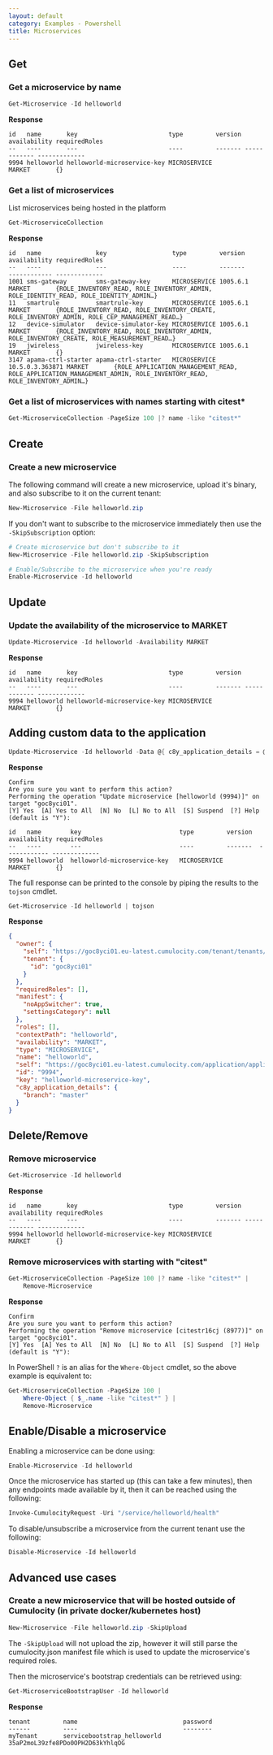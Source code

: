 ```yaml
---
layout: default
category: Examples - Powershell
title: Microservices
---
```


## Get

### Get a microservice by name

```powershell
Get-Microservice -Id helloworld
```

**Response**

```plaintext
id   name       key                         type         version availability requiredRoles
--   ----       ---                         ----         ------- ------------ -------------
9994 helloworld helloworld-microservice-key MICROSERVICE         MARKET       {}
```

### Get a list of microservices

List microservices being hosted in the platform

```powershell
Get-MicroserviceCollection
```

**Response**

```plaintext
id   name               key                  type         version         availability requiredRoles
--   ----               ---                  ----         -------         ------------ -------------
1001 sms-gateway        sms-gateway-key      MICROSERVICE 1005.6.1        MARKET       {ROLE_INVENTORY_READ, ROLE_INVENTORY_ADMIN, ROLE_IDENTITY_READ, ROLE_IDENTITY_ADMIN…}
11   smartrule          smartrule-key        MICROSERVICE 1005.6.1        MARKET       {ROLE_INVENTORY_READ, ROLE_INVENTORY_CREATE, ROLE_INVENTORY_ADMIN, ROLE_CEP_MANAGEMENT_READ…}
12   device-simulator   device-simulator-key MICROSERVICE 1005.6.1        MARKET       {ROLE_INVENTORY_READ, ROLE_INVENTORY_ADMIN, ROLE_INVENTORY_CREATE, ROLE_MEASUREMENT_READ…}
19   jwireless          jwireless-key        MICROSERVICE 1005.6.1        MARKET       {}
3147 apama-ctrl-starter apama-ctrl-starter   MICROSERVICE 10.5.0.3.363871 MARKET       {ROLE_APPLICATION_MANAGEMENT_READ, ROLE_APPLICATION_MANAGEMENT_ADMIN, ROLE_INVENTORY_READ, ROLE_INVENTORY_ADMIN…}
```

### Get a list of microservices with names starting with citest*

```powershell
Get-MicroserviceCollection -PageSize 100 |? name -like "citest*"
```

## Create

### Create a new microservice

The following command will create a new microservice, upload it's binary, and also subscribe to it on the current tenant:

```powershell
New-Microservice -File helloworld.zip
```

If you don't want to subscribe to the microservice immediately then use the `-SkipSubscription` option:

```powershell
# Create microservice but don't subscribe to it
New-Microservice -File helloworld.zip -SkipSubscription

# Enable/Subscribe to the microservice when you're ready
Enable-Microservice -Id helloworld
```

## Update

### Update the availability of the microservice to MARKET

```powershell
Update-Microservice -Id helloworld -Availability MARKET
```

**Response**

```plaintext
id   name       key                         type         version availability requiredRoles
--   ----       ---                         ----         ------- ------------ -------------
9994 helloworld helloworld-microservice-key MICROSERVICE         MARKET       {}
```

## Adding custom data to the application

```powershell
Update-Microservice -Id helloworld -Data @{ c8y_application_details = @{ branch = "master" } }
```

**Response**

```plaintext
Confirm
Are you sure you want to perform this action?
Performing the operation "Update microservice [helloworld (9994)]" on target "goc8yci01".
[Y] Yes  [A] Yes to All  [N] No  [L] No to All  [S] Suspend  [?] Help (default is "Y"):

id   name        key                           type         version  availability requiredRoles
--   ----        ---                           ----         -------  ------------ -------------
9994 helloworld  helloworld-microservice-key   MICROSERVICE          MARKET       {}
```

The full response can be printed to the console by piping the results to the `tojson` cmdlet.

```powershell
Get-Microservice -Id helloworld | tojson
```

**Response**

```json
{
  "owner": {
    "self": "https://goc8yci01.eu-latest.cumulocity.com/tenant/tenants/goc8yci01",
    "tenant": {
      "id": "goc8yci01"
    }
  },
  "requiredRoles": [],
  "manifest": {
    "noAppSwitcher": true,
    "settingsCategory": null
  },
  "roles": [],
  "contextPath": "helloworld",
  "availability": "MARKET",
  "type": "MICROSERVICE",
  "name": "helloworld",
  "self": "https://goc8yci01.eu-latest.cumulocity.com/application/applications/9994",
  "id": "9994",
  "key": "helloworld-microservice-key",
  "c8y_application_details": {
    "branch": "master"
  }
}
```

## Delete/Remove

### Remove microservice

```powershell
Get-Microservice -Id helloworld
```

**Response**

```plaintext
id   name       key                         type         version availability requiredRoles
--   ----       ---                         ----         ------- ------------ -------------
9994 helloworld helloworld-microservice-key MICROSERVICE         MARKET       {}
```

### Remove microservices with starting with "citest"

```powershell
Get-MicroserviceCollection -PageSize 100 |? name -like "citest*" |
    Remove-Microservice
```

**Response**

```plaintext
Confirm
Are you sure you want to perform this action?
Performing the operation "Remove microservice [citestr16cj (8977)]" on target "goc8yci01".
[Y] Yes  [A] Yes to All  [N] No  [L] No to All  [S] Suspend  [?] Help (default is "Y"):
```

In PowerShell `?` is an alias for the `Where-Object` cmdlet, so the above example is equivalent to:

```powershell
Get-MicroserviceCollection -PageSize 100 |
    Where-Object { $_.name -like "citest*" } |
    Remove-Microservice
```

## Enable/Disable a microservice

Enabling a microservice can be done using:

```powershell
Enable-Microservice -Id helloworld
```

Once the microservice has started up (this can take a few minutes), then any endpoints made available by it, then it can be reached using the following:

```powershell
Invoke-CumulocityRequest -Uri "/service/helloworld/health"
```

To disable/unsubscribe a microservice from the current tenant use the following:

```powershell
Disable-Microservice -Id helloworld
```

## Advanced use cases

### Create a new microservice that will be hosted outside of Cumulocity (in private docker/kubernetes host)

```powershell
New-Microservice -File helloworld.zip -SkipUpload
```

The `-SkipUpload` will not upload the zip, however it will still parse the cumulocity.json manifest file which is used to update the microservice's required roles.

Then the microservice's bootstrap credentials can be retrieved using:

```powershell
Get-MicroserviceBootstrapUser -Id helloworld
```

**Response**

```plaintext
tenant         name                             password
------         ----                             --------
myTenant       servicebootstrap_helloworld      35aP2moL39zfe8PDo0OPH2D63kYhlqOG
```
